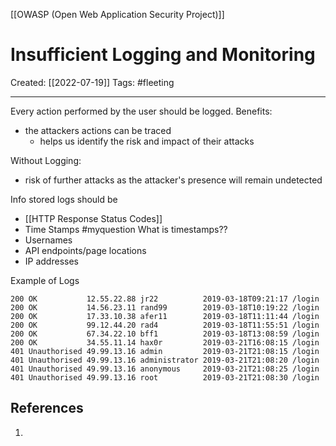 [[OWASP (Open Web Application Security Project)]]

# Insufficient Logging and Monitoring
Created:  [[2022-07-19]]
Tags: #fleeting 

---
Every action performed by the user should be logged.
Benefits: 
- the attackers actions can be traced 
    - helps us identify the risk and impact of their attacks

Without Logging:
- risk of further attacks as the attacker's presence will remain undetected

Info stored logs should be
- [[HTTP Response Status Codes]]
- Time Stamps #myquestion  What is timestamps??
- Usernames
- API endpoints/page locations
- IP addresses


Example of Logs
```
200 OK           12.55.22.88 jr22          2019-03-18T09:21:17 /login
200 OK           14.56.23.11 rand99        2019-03-18T10:19:22 /login
200 OK           17.33.10.38 afer11        2019-03-18T11:11:44 /login
200 OK           99.12.44.20 rad4          2019-03-18T11:55:51 /login
200 OK           67.34.22.10 bff1          2019-03-18T13:08:59 /login
200 OK           34.55.11.14 hax0r         2019-03-21T16:08:15 /login
401 Unauthorised 49.99.13.16 admin         2019-03-21T21:08:15 /login
401 Unauthorised 49.99.13.16 administrator 2019-03-21T21:08:20 /login
401 Unauthorised 49.99.13.16 anonymous     2019-03-21T21:08:25 /login
401 Unauthorised 49.99.13.16 root          2019-03-21T21:08:30 /login 
```












## References
1. 